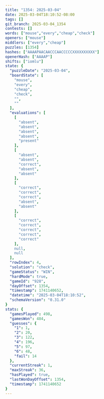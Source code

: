 ```yaml
---
title: "1354: 2025-03-04"
date: 2025-03-04T18:10:52-08:00
tags: []
git_branch: 2025-03-04_1354
contests: []
words: ["mouse","every","cheap","check"]
openers: ["mouse"]
middlers: ["every","cheap"]
puzzles: [1354]
hashes: ["AAAAPAACAACCCAACCCCCXXXXXXXXXX"]
openerHash: ["AAAAP"]
shifts: ["iomlu"]
state: {
  "puzzleDate": "2025-03-04",
  "boardState": [
    "mouse",
    "every",
    "cheap",
    "check",
    "",
    ""
  ],
  "evaluations": [
    [
      "absent",
      "absent",
      "absent",
      "absent",
      "present"
    ],
    [
      "absent",
      "absent",
      "correct",
      "absent",
      "absent"
    ],
    [
      "correct",
      "correct",
      "correct",
      "absent",
      "absent"
    ],
    [
      "correct",
      "correct",
      "correct",
      "correct",
      "correct"
    ],
    null,
    null
  ],
  "rowIndex": 4,
  "solution": "check",
  "gameStatus": "WIN",
  "hardMode": true,
  "gameId": "928",
  "dayOffset": 1354,
  "timestamp": 1741140652,
  "datetime": "2025-03-04T18:10:52",
  "schemaVersion": "0.31.0"
}
stats: {
  "gamesPlayed": 498,
  "gamesWon": 484,
  "guesses": {
    "1": 1,
    "2": 20,
    "3": 122,
    "4": 196,
    "5": 97,
    "6": 48,
    "fail": 14
  },
  "currentStreak": 1,
  "maxStreak": 36,
  "hasPlayed": true,
  "lastWonDayOffset": 1354,
  "timestamp": 1741140652
}
---
```

<!-- more -->

